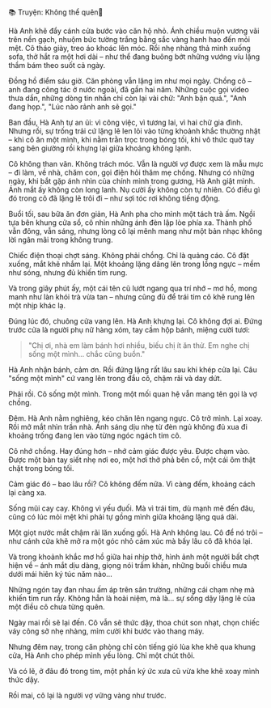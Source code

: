 📚 Truyện: Không thể quên🔞 
<br>

Hà Anh khẽ đẩy cánh cửa bước vào căn hộ nhỏ. Ánh chiều muộn vương vãi trên nền gạch, nhuộm bức tường trắng bằng sắc vàng hanh hao đến mỏi mệt. Cô tháo giày, treo áo khoác lên móc. Rồi nhẹ nhàng thả mình xuống sofa, thở hắt ra một hơi dài – như thể đang buông bớt những vướng víu lặng thầm bám theo suốt cả ngày.

Đồng hồ điểm sáu giờ. Căn phòng vẫn lặng im như mọi ngày. Chồng cô – anh đang công tác ở nước ngoài, đã gần hai năm. Những cuộc gọi video thưa dần, những dòng tin nhắn chỉ còn lại vài chữ: "Anh bận quá.", "Anh đang họp.", "Lúc nào rảnh anh sẽ gọi."

Ban đầu, Hà Anh tự an ủi: vì công việc, vì tương lai, vì hai chữ gia đình. Nhưng rồi, sự trống trải cứ lặng lẽ len lỏi vào từng khoảnh khắc thường nhật – khi cô ăn một mình, khi nằm trằn trọc trong bóng tối, khi vô thức quờ tay sang bên giường rồi khựng lại giữa khoảng không lạnh.

Cô không than vãn. Không trách móc. Vẫn là người vợ được xem là mẫu mực – đi làm, về nhà, chăm con, gọi điện hỏi thăm mẹ chồng. Nhưng có những ngày, khi bắt gặp ánh nhìn của chính mình trong gương, Hà Anh giật mình. Ánh mắt ấy không còn long lanh. Nụ cười ấy không còn tự nhiên. Có điều gì đó trong cô đã lặng lẽ trôi đi – như sợi tóc rơi không tiếng động.

Buổi tối, sau bữa ăn đơn giản, Hà Anh pha cho mình một tách trà ấm. Ngồi tựa bên khung cửa sổ, cô nhìn những ánh đèn lập lòe phía xa. Thành phố vẫn đông, vẫn sáng, nhưng lòng cô lại mênh mang như một bản nhạc không lời ngân mãi trong không trung.

Chiếc điện thoại chợt sáng. Không phải chồng. Chỉ là quảng cáo. Cô đặt xuống, mắt khẽ nhắm lại. Một khoảng lặng dâng lên trong lồng ngực – mềm như sóng, nhưng đủ khiến tim rung.

Và trong giây phút ấy, một cái tên cũ lướt ngang qua trí nhớ – mơ hồ, mong manh như làn khói trà vừa tan – nhưng cũng đủ để trái tim cô khẽ rung lên một nhịp khác lạ.

Đúng lúc đó, chuông cửa vang lên. Hà Anh khựng lại. Cô không đợi ai. Đứng trước cửa là người phụ nữ hàng xóm, tay cầm hộp bánh, miệng cười tươi:  
> "Chị ơi, nhà em làm bánh hơi nhiều, biếu chị ít ăn thử. Em nghe chị sống một mình... chắc cũng buồn."

Hà Anh nhận bánh, cảm ơn. Rồi đứng lặng rất lâu sau khi khép cửa lại. Câu "sống một mình" cứ vang lên trong đầu cô, chậm rãi và day dứt.

Phải rồi. Cô sống một mình. Trong một mối quan hệ vẫn mang tên gọi là vợ chồng.

Đêm. Hà Anh nằm nghiêng, kéo chăn lên ngang ngực. Cô trở mình. Lại xoay. Rồi mở mắt nhìn trần nhà. Ánh sáng dịu nhẹ từ đèn ngủ không đủ xua đi khoảng trống đang len vào từng ngóc ngách tim cô.

Cô nhớ chồng. Hay đúng hơn – nhớ cảm giác được yêu. Được chạm vào. Được một bàn tay siết nhẹ nơi eo, một hơi thở phả bên cổ, một cái ôm thật chặt trong bóng tối.

Cảm giác đó – bao lâu rồi? Cô không đếm nữa. Vì càng đếm, khoảng cách lại càng xa.

Sống mũi cay cay. Không vì yếu đuối. Mà vì trái tim, dù mạnh mẽ đến đâu, cũng có lúc mỏi mệt khi phải tự gồng mình giữa khoảng lặng quá dài.

Một giọt nước mắt chậm rãi lăn xuống gối. Hà Anh không lau. Cô để nó trôi – như cánh cửa khẽ mở ra một góc nhỏ cảm xúc mà bấy lâu cô đã khóa lại.

Và trong khoảnh khắc mơ hồ giữa hai nhịp thở, hình ảnh một người bất chợt hiện về – ánh mắt dịu dàng, giọng nói trầm khàn, những buổi chiều mưa dưới mái hiên ký túc năm nào…

Những ngón tay đan nhau ấm áp trên sân trường, những cái chạm nhẹ mà khiến tim run rẩy. Không hẳn là hoài niệm, mà là… sự sống dậy lặng lẽ của một điều cô chưa từng quên.

Ngày mai rồi sẽ lại đến. Cô vẫn sẽ thức dậy, thoa chút son nhạt, chọn chiếc váy công sở nhẹ nhàng, mỉm cười khi bước vào thang máy.

Nhưng đêm nay, trong căn phòng chỉ còn tiếng gió lùa khe khẽ qua khung cửa, Hà Anh cho phép mình yếu lòng. Chỉ một chút thôi.

Và có lẽ, ở đâu đó trong tim, một phần ký ức xưa cũ vừa khe khẽ xoay mình thức dậy.

Rồi mai, cô lại là người vợ vững vàng như trước.
